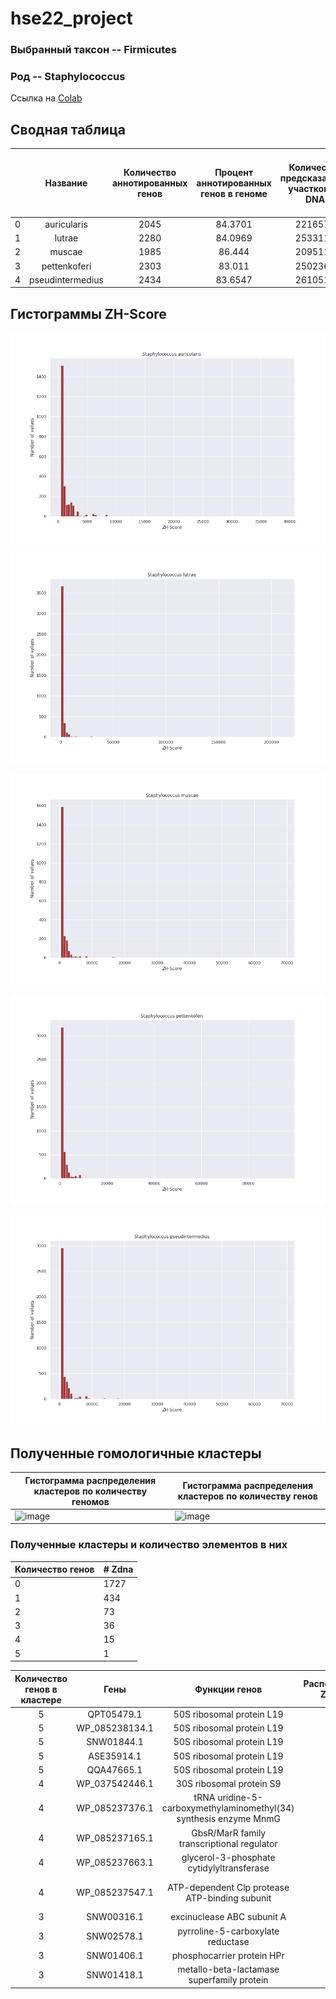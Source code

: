 # hse22_project

### Выбранный таксон -- Firmicutes
### Род -- Staphylococcus

Ссылка на [Colab](https://colab.research.google.com/drive/1KvwGpGeUnkofNStrHkD7mnYE-YJotDiY?usp=sharing)

## Сводная таблица

|    | Название         |   Количество аннотированных генов |   Процент аннотированных генов в геноме |   Количество предсказанных участков Z-DNA |   Количество предсказанных участков Z-DNA с zh_score > 500 |   Общая длина участков с zh_score > 500 |
|---:|:----------------:|:---------------------------------:|:---------------------------------------:|:-----------------------------------------:|:----------------------------------------------------------:|:---------------------------------------:|
|  0 | auricularis      |                              2045 |                                 84.3701 |                                   2216575 |                                                       2508 |                                   25202 |
|  1 | lutrae           |                              2280 |                                 84.0969 |                                   2533115 |                                                       4303 |                                   43046 |
|  2 | muscae           |                              1985 |                                 86.444  |                                   2095116 |                                                       2208 |                                   22504 |
|  3 | pettenkoferi     |                              2303 |                                 83.011  |                                   2502360 |                                                       4445 |                                   44090 |
|  4 | pseudintermedius |                              2434 |                                 83.6547 |                                   2610514 |                                                       4306 |                                   42932 |

## Гистограммы ZH-Score

![image](pics/auricularis.png)

![image](pics/lutrae.png)

![image](pics/muscae.png)

![image](pics/pettenkoferi.png)

![image](pics/pseudintermedius.png)

## Полученные гомологичные кластеры
Гистограмма распределения кластеров по количеству геномов | Гистограмма распределения кластеров по количеству генов
-|-
![image](https://user-images.githubusercontent.com/86663451/173706278-45aab74b-444a-4728-9816-d9e969183924.png) | ![image](https://user-images.githubusercontent.com/86663451/173706308-a380250d-6cc9-42ec-91be-a369fdb2be03.png) 

### Полученные кластеры и количество элементов в них
|  Количество генов  | # Zdna |
|:---|:---------|
|  0 |     1727 |
|  1 |      434 |
|  2 |       73 |
|  3 |       36 |
|  4 |       15 |
|  5 |        1 |

| Количество генов в кластере | Гены | Функции генов | Расположение Z-ДНК | Z-Hunt score |
|:---------------------------:|:----:|:-------------:|:------------------:|:------------:|
| 5 | QPT05479.1 | 50S ribosomal protein L19 | | 583.4285 |
| 5 | WP_085238134.1 | 50S ribosomal protein L19 | | 583.4285 |
| 5 | SNW01844.1 | 50S ribosomal protein L19 | | 583.4285 |
| 5 | ASE35914.1 | 50S ribosomal protein L19 | | 583.4285 |
| 5 | QQA47665.1 | 50S ribosomal protein L19 | | 583.4285 |
| 4 | WP_037542446.1 | 30S ribosomal protein S9 | | 1469.169 |
| 4 | WP_085237376.1 | tRNA uridine-5-carboxymethylaminomethyl(34) synthesis enzyme MnmG | | 4576.539 |
| 4 | WP_085237165.1 | GbsR/MarR family transcriptional regulator | | 650.9198 |
| 4 | WP_085237663.1 | glycerol-3-phosphate cytidylyltransferase | | 650.9198 |
| 4 | WP_085237547.1 | ATP-dependent Clp protease ATP-binding subunit | | 783.823 или 1117.472 |
| 3 | SNW00316.1 | excinuclease ABC subunit A | | 3249.007 |
| 3 | SNW02578.1 | pyrroline-5-carboxylate reductase | | 650.9198 |
| 3 | SNW01406.1 | phosphocarrier protein HPr | | 766.6232 |
| 3 | SNW01418.1 | metallo-beta-lactamase superfamily protein | | 883.5764 |


